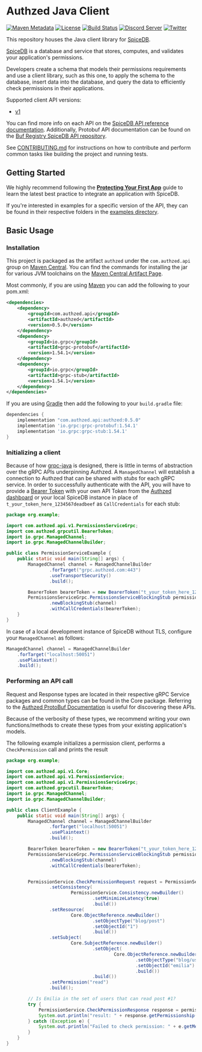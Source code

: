 # Authzed Java Client

[![Maven Metadata](https://img.shields.io/maven-metadata/v?metadataUrl=https%3A%2F%2Frepo1.maven.org%2Fmaven2%2Fcom%2Fauthzed%2Fapi%2Fauthzed%2Fmaven-metadata.xml)](https://search.maven.org/artifact/com.authzed.api/authzed)
[![License](https://img.shields.io/badge/license-Apache--2.0-blue.svg)](https://www.apache.org/licenses/LICENSE-2.0.html)
[![Build Status](https://github.com/authzed/authzed-java/workflows/build/badge.svg)](https://github.com/authzed/authzed-java/actions)
[![Discord Server](https://img.shields.io/discord/844600078504951838?color=7289da&logo=discord "Discord Server")](https://discord.gg/jTysUaxXzM)
[![Twitter](https://img.shields.io/twitter/follow/authzed?color=%23179CF0&logo=twitter&style=flat-square)](https://twitter.com/authzed)

This repository houses the Java client library for [SpiceDB].

[SpiceDB] is a database and service that stores, computes, and validates your application's permissions.

Developers create a schema that models their permissions requirements and use a client library, such as this one, to apply the schema to the database, insert data into the database, and query the data to efficiently check permissions in their applications.

Supported client API versions:
- [v1](https://authzed.com/docs/reference/api#authzedapiv1)

You can find more info on each API on the [SpiceDB API reference documentation].
Additionally, Protobuf API documentation can be found on the [Buf Registry SpiceDB API repository].

See [CONTRIBUTING.md] for instructions on how to contribute and perform common tasks like building the project and running tests.

[Authzed]: https://authzed.com
[SpiceDB]: https://github.com/authzed/spicedb
[SpiceDB API Reference documentation]: https://authzed.com/docs/reference/api
[Buf Registry SpiceDB API repository]: https://buf.build/authzed/api/docs/main
[CONTRIBUTING.md]: CONTRIBUTING.md

## Getting Started

We highly recommend following the **[Protecting Your First App]** guide to learn the latest best practice to integrate an application with SpiceDB.

If you're interested in examples for a specific version of the API, they can be found in their respective folders in the [examples directory].

[Protecting Your First App]: https://authzed.com/docs/guides/first-app
[examples directory]: /examples

## Basic Usage

### Installation

This project is packaged as the artifact `authzed` under the `com.authzed.api` group on [Maven Central].
You can find the commands for installing the jar for various JVM toolchains on the [Maven Central Artifact Page].

Most commonly, if you are using [Maven] you can add the following to your pom.xml:

```xml
<dependencies>
    <dependency>
        <groupId>com.authzed.api</groupId>
        <artifactId>authzed</artifactId>
        <version>0.5.0</version>
    </dependency>
    <dependency>
        <groupId>io.grpc</groupId>
        <artifactId>grpc-protobuf</artifactId>
        <version>1.54.1</version>
    </dependency>
    <dependency>
        <groupId>io.grpc</groupId>
        <artifactId>grpc-stub</artifactId>
        <version>1.54.1</version>
    </dependency>
</dependencies>
```

If you are using [Gradle] then add the following to your `build.gradle` file:

```groovy
dependencies {
    implementation "com.authzed.api:authzed:0.5.0"
    implementation 'io.grpc:grpc-protobuf:1.54.1'
    implementation 'io.grpc:grpc-stub:1.54.1'
}
```

[Maven Central]: https://maven.apache.org/repository/index.html
[Maven Central Artifact Page]: https://search.maven.org/artifact/com.authzed.api/authzed
[Maven]: https://maven.apache.org
[Gradle]: https://gradle.org/

### Initializing a client

Because of how [grpc-java] is designed, there is little in terms of abstraction over the gRPC APIs underpinning Authzed.
A `ManagedChannel` will establish a connection to Authzed that can be shared with _stubs_ for each gRPC service.
In order to successfully authenticate with the API, you will have to provide a [Bearer Token] with your own API Token
from the [Authzed dashboard] or your local SpiceDB instance in place of `t_your_token_here_1234567deadbeef` as 
`CallCredentials` for each stub:

```java
package org.example;

import com.authzed.api.v1.PermissionsServiceGrpc;
import com.authzed.grpcutil.BearerToken;
import io.grpc.ManagedChannel;
import io.grpc.ManagedChannelBuilder;

public class PermissionServiceExample {
    public static void main(String[] args) {
        ManagedChannel channel = ManagedChannelBuilder
                .forTarget("grpc.authzed.com:443")
                .useTransportSecurity()
                .build();

        BearerToken bearerToken = new BearerToken("t_your_token_here_1234567deadbeef");
        PermissionsServiceGrpc.PermissionsServiceBlockingStub permissionsService = PermissionsServiceGrpc
                .newBlockingStub(channel)
                .withCallCredentials(bearerToken);
    }
}
```

In case of a local development instance of SpiceDB without TLS, configure your `ManagedChannel` as follows:

```java
ManagedChannel channel = ManagedChannelBuilder
    .forTarget("localhost:50051")
    .usePlaintext()
    .build();
```

[grpc-java]: https://github.com/grpc/grpc-java
[Bearer Token]: https://authzed.com/docs/reference/api#authentication
[Authzed dashboard]: https://app.authzed.com/

### Performing an API call

Request and Response types are located in their respective gRPC Service packages and common types can be found in the Core package.
Referring to the [Authzed ProtoBuf Documentation] is useful for discovering these APIs.

Because of the verbosity of these types, we recommend writing your own functions/methods to create these types from your existing application's models.

The following example initializes a permission client, performs a `CheckPermission` call and prints the result

[Authzed Protobuf Documentation]: https://buf.build/authzed/api/docs/main

```java
package org.example;

import com.authzed.api.v1.Core;
import com.authzed.api.v1.PermissionService;
import com.authzed.api.v1.PermissionsServiceGrpc;
import com.authzed.grpcutil.BearerToken;
import io.grpc.ManagedChannel;
import io.grpc.ManagedChannelBuilder;

public class ClientExample {
    public static void main(String[] args) {
        ManagedChannel channel = ManagedChannelBuilder
                .forTarget("localhost:50051")
                .usePlaintext()
                .build();

        BearerToken bearerToken = new BearerToken("t_your_token_here_1234567deadbeef");
        PermissionsServiceGrpc.PermissionsServiceBlockingStub permissionsService = PermissionsServiceGrpc
                .newBlockingStub(channel)
                .withCallCredentials(bearerToken);


        PermissionService.CheckPermissionRequest request = PermissionService.CheckPermissionRequest.newBuilder()
                .setConsistency(
                        PermissionService.Consistency.newBuilder()
                                .setMinimizeLatency(true)
                                .build())
                .setResource(
                        Core.ObjectReference.newBuilder()
                                .setObjectType("blog/post")
                                .setObjectId("1")
                                .build())
                .setSubject(
                        Core.SubjectReference.newBuilder()
                                .setObject(
                                        Core.ObjectReference.newBuilder()
                                                .setObjectType("blog/user")
                                                .setObjectId("emilia")
                                                .build())
                                .build())
                .setPermission("read")
                .build();

        // Is Emilia in the set of users that can read post #1?
        try {
            PermissionService.CheckPermissionResponse response = permissionsService.checkPermission(request);
            System.out.println("result: " + response.getPermissionship().getValueDescriptor().getName());
        } catch (Exception e) {
            System.out.println("Failed to check permission: " + e.getMessage());
        }
    }
}
```
